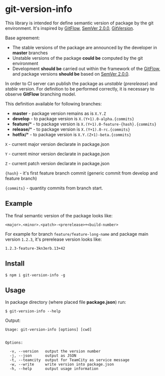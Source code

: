 # git-version-info

This library is intended for define semantic version of package by the git environment.
It's inspired by [GitFlow](http://nvie.com/posts/a-successful-git-branching-model/), [SemVer 2.0.0](https://semver.org/), [GitVersion](https://gitversion.readthedocs.io/en/latest/).

Base agreement:

* The stable versions of the package are announced by the developer in **master** branches
* Unstable versions of the package **could be** computed by the git environment
* Development **should be** carried out within the framework of the [GitFlow](http://nvie.com/posts/a-successful-git-branching-model/),
and package versions **should be** based on [SemVer 2.0.0](https://semver.org/).

In order to CI server can publish the package as _unstable_ (_prerelease_) and _stable_ version.
For definition to be performed correctly, it is necessary to observe **GitFlow** branching model.

This definition available for following branches:

* **master** - package version remains as is `X.Y.Z`
* **develop** - to package version is `X.(Y+1).0-alpha.{commits}`
* **feature/*** - to package version is `X.(Y+1).0-feature-{hash}.{commits}`
* **release/*** - to package version is `X.(Y+1).0-rc.{commits}`
* **hotfix/*** - to package version is `X.Y.(Z+1)-beta.{commits}`

`X` - current major version declarate in package.json

`Y` - current minor version declarate in package.json

`Z` - current patch version declarate in package.json

`{hash}` - it's first feature branch commit (generic commit from develop and feature branch)

`{commits}` - quantity commits from branch start.

## Example

The final semantic version of the package looks like:

```
<major>.<minor>.<patch>-<prerelease>+<build-number>
```

For example for branch `feature/feature-long-name` and package main version `1.2.3`,
it's prerelease version looks like:

```
1.2.3-feature-3kn3erb.13+42
```

## Install

```
$ npm i git-version-info -g
```

## Usage


In package directory (where placed file **package.json**) run:
```
$ git-version-info --help
```

Output:
```
Usage: git-version-info [options] [cwd]


Options:

  -v, --version   output the version number
  -j, --json      output as JSON
  -t, --teamcity  output for TeamCity as service message
  -w, --write     write version into package.json
  -h, --help      output usage information
```
